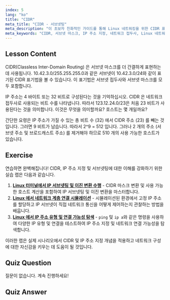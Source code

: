 ```yaml
---
index: 5
lang: "ko"
title: "CIDR"
meta_title: "CIDR - 서브넷팅"
meta_description: "이 초보자 친화적인 가이드를 통해 Linux 네트워킹을 위한 CIDR 표기법을 배우세요. 서브넷 마스크, IP 주소 지정 및 호스트 계산을 이해하세요. 네트워크 기술을 향상시키세요!"
meta_keywords: "CIDR, 서브넷 마스크, IP 주소 지정, 네트워크 접두사, Linux 네트워킹, 초보자, 튜토리얼, 가이드"
---
```


## Lesson Content

CIDR(Classless Inter-Domain Routing) 은 서브넷 마스크를 더 간결하게 표현하는 데 사용됩니다. 10.42.3.0/255.255.255.0과 같은 서브넷이 10.42.3.0/24와 같이 표기된 CIDR 표기법을 볼 수 있습니다. 이 표기법은 서브넷 접두사와 서브넷 마스크를 모두 포함합니다.

IP 주소는 4 바이트 또는 32 비트로 구성된다는 것을 기억하십시오. CIDR 은 네트워크 접두사로 사용되는 비트 수를 나타냅니다. 따라서 123.12.24.0/23은 처음 23 비트가 사용된다는 것을 의미합니다. 이것은 무엇을 의미할까요? 호스트는 몇 개일까요?

간단한 요령은 IP 주소가 가질 수 있는 총 비트 수 (32) 에서 CIDR 주소 (23) 를 빼는 것입니다. 그러면 9 비트가 남습니다. 따라서 2^9 = 512 입니다. 그러나 2 개의 주소 (서브넷 주소 및 브로드캐스트 주소) 를 제거해야 하므로 510 개의 사용 가능한 호스트가 있습니다.

## Exercise

연습하면 완벽해집니다! CIDR, IP 주소 지정 및 서브넷팅에 대한 이해를 강화하기 위한 실습 랩은 다음과 같습니다.

1. **[Linux 터미널에서 IP 서브넷팅 및 이진 변환 수행](https://labex.io/ko/labs/comptia-perform-ip-subnetting-and-binary-conversion-in-the-linux-terminal-592782)** - CIDR 마스크 변환 및 사용 가능한 호스트 계산을 포함하여 IP 서브넷팅 및 이진 변환을 마스터합니다.
2. **[Linux 에서 네트워크 계층 연결 시뮬레이션](https://labex.io/ko/labs/comptia-simulate-network-layer-connectivity-in-linux-592752)** - 시뮬레이션된 환경에서 고정 IP 주소를 할당하고 IP 서브넷이 직접 네트워크 통신을 어떻게 제어하는지 관찰하는 방법을 배웁니다.
3. **[Linux 에서 IP 주소 유형 및 연결 가능성 탐색](https://labex.io/ko/labs/comptia-explore-ip-address-types-and-reachability-in-linux-592780)** - `ping` 및 `ip a`와 같은 명령을 사용하여 다양한 IP 유형 및 연결을 테스트하여 IP 주소 지정 및 네트워크 연결 가능성을 탐색합니다.

이러한 랩은 실제 시나리오에서 CIDR 및 IP 주소 지정 개념을 적용하고 네트워크 구성에 대한 자신감을 키우는 데 도움이 될 것입니다.

## Quiz Question

질문이 없습니다. 계속 진행하세요!

## Quiz Answer

